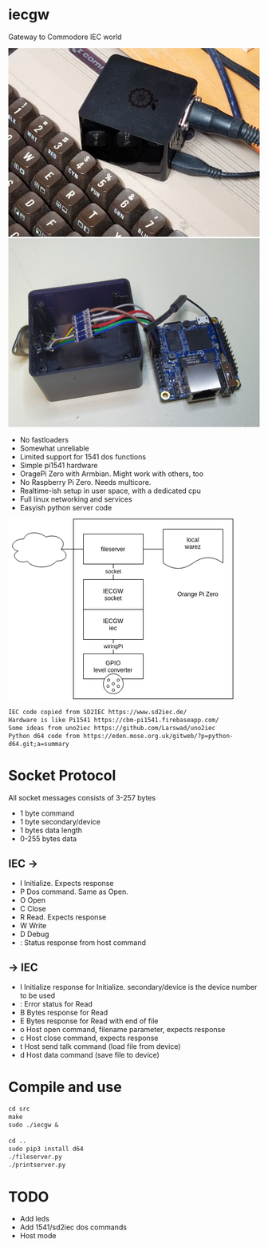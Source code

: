 # iecgw
Gateway to Commodore IEC world

![Img](img/iecgw_opi.jpg)
![Img](img/iecgw_opi_open.jpg)

 * No fastloaders
 * Somewhat unreliable
 * Limited support for 1541 dos functions
 * Simple pi1541 hardware
 * OragePi Zero with Armbian. Might work with others, too
 * No Raspberry Pi Zero. Needs multicore.
 * Realtime-ish setup in user space, with a dedicated cpu
 * Full linux networking and services
 * Easyish python server code

![Img](img/iecgw.png)

```
IEC code copied from SD2IEC https://www.sd2iec.de/
Hardware is like Pi1541 https://cbm-pi1541.firebaseapp.com/
Some ideas from uno2iec https://github.com/Larswad/uno2iec
Python d64 code from https://eden.mose.org.uk/gitweb/?p=python-d64.git;a=summary
```

# Socket Protocol

All socket messages consists of 3-257 bytes
 * 1 byte command
 * 1 byte secondary/device
 * 1 bytes data length
 * 0-255 bytes data

## IEC ->
 * I Initialize.
    Expects response
 * P Dos command. Same as Open.
 * O Open
 * C Close
 * R Read.
  Expects response
 * W Write
 * D Debug
 * : Status response from host command

## -> IEC
 * I Initialize response for Initialize.
    secondary/device is the device number to be used
 * : Error status for Read
 * B Bytes response for Read
 * E Bytes response for Read with end of file
 * o Host open command, filename parameter, expects response
 * c Host close command, expects response
 * t Host send talk command (load file from device)
 * d Host data command (save file to device)

# Compile and use
```
cd src
make
sudo ./iecgw &

cd ..
sudo pip3 install d64
./fileserver.py
./printserver.py
```

# TODO
 * Add leds
 * Add 1541/sd2iec dos commands
 * Host mode


